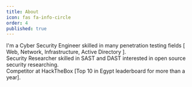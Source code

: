 ```yaml
---
title: About
icon: fas fa-info-circle
order: 4
published: true
---
```


<p>
I'm a Cyber Security Engineer skilled in many penetration testing fields [ Web, Network, Infrastructure, Active Directory ].<br>
Security Researcher skilled in SAST and DAST interested in open source security researching.<br>
Competitor at HackTheBox [Top 10 in Egypt leaderboard for more than a year].<br>
</p>
